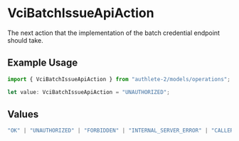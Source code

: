 # VciBatchIssueApiAction

The next action that the implementation of the batch credential
endpoint should take.


## Example Usage

```typescript
import { VciBatchIssueApiAction } from "authlete-2/models/operations";

let value: VciBatchIssueApiAction = "UNAUTHORIZED";
```

## Values

```typescript
"OK" | "UNAUTHORIZED" | "FORBIDDEN" | "INTERNAL_SERVER_ERROR" | "CALLER_ERROR"
```